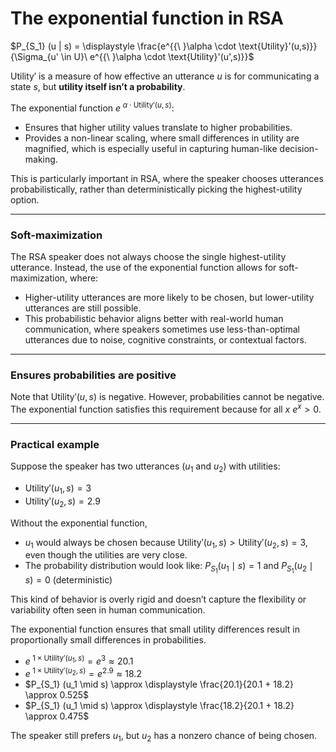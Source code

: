 # The exponential function in RSA

$P_{S_1} (u | s) = \displaystyle \frac{e^{{\ }\alpha \cdot \text{Utility}'(u,s)}}{\Sigma_{u' \in U}\ e^{{\ }\alpha \cdot \text{Utility}'(u',s)}}$

$\text{Utility}'$ is a measure of how effective an utterance $u$ is for communicating a state $s$, but **utility itself isn’t a probability**. 

The exponential function $e^{{\ }\alpha \cdot \text{Utility}'(u,s)}$: 

- Ensures that higher utility values translate to higher probabilities.
- Provides a non-linear scaling, where small differences in utility are magnified, which is especially useful in capturing human-like decision-making.

This is particularly important in RSA, where the speaker chooses utterances probabilistically, rather than deterministically picking the highest-utility option.

--- 

### Soft-maximization

The RSA speaker does not always choose the single highest-utility utterance. Instead, the use of the exponential function allows for soft-maximization, where:

- Higher-utility utterances are more likely to be chosen, but lower-utility utterances are still possible.
- This probabilistic behavior aligns better with real-world human communication, where speakers sometimes use less-than-optimal utterances due to noise, cognitive constraints, or contextual factors.

--- 

### Ensures probabilities are positive 

Note that $\text{Utility}'(u,s)$ is negative. However, probabilities cannot be negative. The exponential function satisfies this requirement because for all $x$ $e^x > 0$. 

---
### Practical example

Suppose the speaker has two utterances ($u_1$ and $u_2$) with utilities: 

- $\text{Utility}'(u_1,s) = 3$
- $\text{Utility}'(u_2,s) = 2.9$

Without the exponential function, 

- $u_1$ would always be chosen because $\text{Utility}'(u_1,s) > \text{Utility}'(u_2,s) = 3$, even though the utilities are very close. 
- The probability distribution would look like: $P_{S_1} (u_1 \mid s) = 1$ and $P_{S_1} (u_2 \mid s) = 0$ (deterministic)

This kind of behavior is overly rigid and doesn’t capture the flexibility or variability often seen in human communication.

The exponential function ensures that small utility differences result in proportionally small differences in probabilities.

- $e^{{\ } 1 \times \text{Utility}'(u_1,s)} = e^3 \approx 20.1$
- $e^{{\ } 1 \times \text{Utility}'(u_2,s)} = e^{2.9} \approx 18.2$
- $P_{S_1} (u_1 \mid s) \approx \displaystyle \frac{20.1}{20.1 + 18.2} \approx 0.525$
- $P_{S_1} (u_1 \mid s) \approx \displaystyle \frac{18.2}{20.1 + 18.2} \approx 0.475$

The speaker still prefers $u_1$, but $u_2$ has a nonzero chance of being chosen.
